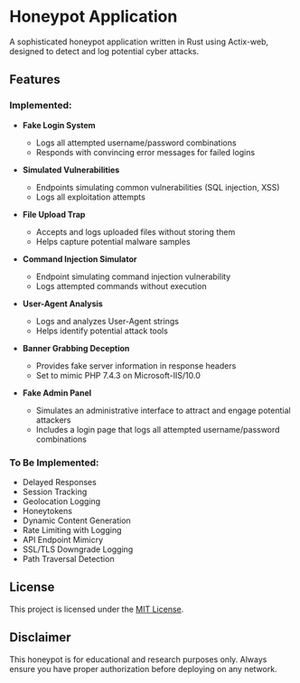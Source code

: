 # Honeypot Application

A sophisticated honeypot application written in Rust using Actix-web, designed to detect and log potential cyber attacks.

## Features

### Implemented:

- **Fake Login System**
  - Logs all attempted username/password combinations
  - Responds with convincing error messages for failed logins

- **Simulated Vulnerabilities**
  - Endpoints simulating common vulnerabilities (SQL injection, XSS)
  - Logs all exploitation attempts

- **File Upload Trap**
  - Accepts and logs uploaded files without storing them
  - Helps capture potential malware samples

- **Command Injection Simulator**
  - Endpoint simulating command injection vulnerability
  - Logs attempted commands without execution

- **User-Agent Analysis**
  - Logs and analyzes User-Agent strings
  - Helps identify potential attack tools

- **Banner Grabbing Deception**
  - Provides fake server information in response headers
  - Set to mimic PHP 7.4.3 on Microsoft-IIS/10.0

- **Fake Admin Panel**
  - Simulates an administrative interface to attract and engage potential attackers
  - Includes a login page that logs all attempted username/password combinations


### To Be Implemented:

- Delayed Responses
- Session Tracking
- Geolocation Logging
- Honeytokens
- Dynamic Content Generation
- Rate Limiting with Logging
- API Endpoint Mimicry
- SSL/TLS Downgrade Logging
- Path Traversal Detection

## License

This project is licensed under the [MIT License](LICENSE).

## Disclaimer

This honeypot is for educational and research purposes only. Always ensure you have proper authorization before deploying on any network.
